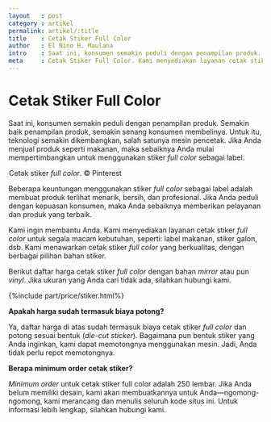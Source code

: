 ```yaml
---
layout   : post
category : artikel
permalink: artikel/:title
title    : Cetak Stiker Full Color
author   : El Nino H. Maulana
intro    : Saat ini, konsumen semakin peduli dengan penampilan produk. Semakin baik penampilan produk, semakin senang konsumen membelinya. Jadi, Anda sebaiknya memberikan pelayanan dan produk yang terbaik.
meta     : Cetak Stiker Full Color. Kami menyediakan layanan cetak stiker full color untuk segala macam kebutuhan, seperti label makanan, stiker galon, dsb., dengan berbagai pilihan bahan stiker.
---
```


# Cetak Stiker Full Color

Saat ini, konsumen semakin peduli dengan penampilan produk. Semakin baik penampilan produk, semakin senang konsumen membelinya. Untuk itu, teknologi semakin dikembangkan, salah satunya mesin pencetak. Jika Anda menjual produk seperti makanan, maka sebaiknya Anda mulai mempertimbangkan untuk menggunakan stiker *full color* sebagai label.

<img src="data:image/png;base64,R0lGODlhAQABAAD/ACwAAAAAAQABAAACADs=" data-src="https://cdn-images-1.medium.com/max/720/1*bui279sgrYUoAbsMXTeSEA.jpeg" alt="Cetak Stiker Full Color" title="Cetak Stiker Full Color"><span class="img-caption">Cetak stiker <em>full color</em>. &copy; Pinterest</span>

Beberapa keuntungan menggunakan stiker *full color* sebagai label adalah membuat produk terlihat menarik, bersih, dan profesional. Jika Anda peduli dengan kepuasan konsumen, maka Anda sebaiknya memberikan pelayanan dan produk yang terbaik.

Kami ingin membantu Anda. Kami menyediakan layanan cetak stiker *full color* untuk segala macam kebutuhan, seperti: label makanan, stiker galon, dsb. Kami menawarkan cetak stiker *full color* yang berkualitas, dengan berbagai pilihan bahan stiker.

Berikut daftar harga cetak stiker *full color* dengan bahan *mirror* atau pun *vinyl*. Jika ukuran yang Anda cari tidak ada, silahkan hubungi kami.

{%include part/price/stiker.html%}

<p class="shame-clear"><strong>Apakah harga sudah termasuk biaya potong?</strong></p>

Ya, daftar harga di atas sudah termasuk biaya cetak stiker *full color* dan potong sesuai bentuk (*die-cut sticker*). Bagaimana pun bentuk stiker yang Anda inginkan, kami dapat memotongnya menggunakan mesin. Jadi, Anda tidak perlu repot memotongnya.

**Berapa minimum order cetak stiker?**

*Minimum order* untuk cetak stiker full color adalah 250 lembar. Jika Anda belum memiliki desain, kami akan membuatkannya untuk Anda—ngomong-ngomong, kami merancang dan menulis seluruh kode situs ini. Untuk informasi lebih lengkap, silahkan hubungi kami.
